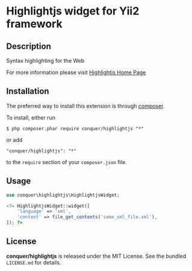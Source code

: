 Highlightjs widget for Yii2 framework
=================

## Description

Syntax highlighting for the Web

For more information please visit [Highlightjs Home Page](https://highlightjs.org/) 

## Installation

The preferred way to install this extension is through [composer](http://getcomposer.org/download/). 

To install, either run

```
$ php composer.phar require conquer/highlightjs "*"
```
or add

```
"conquer/highlightjs": "*"
```

to the ```require``` section of your `composer.json` file.

## Usage

```php
use conquer\highlightjs\HighlightjsWidget;

<?= HighlightjsWidget::widget([
    'language' => 'xml',
    'content' => file_get_contents('some_xml_file.xml'),
]); ?>

```

## License

**conquer/highlightjs** is released under the MIT License. See the bundled `LICENSE.md` for details.